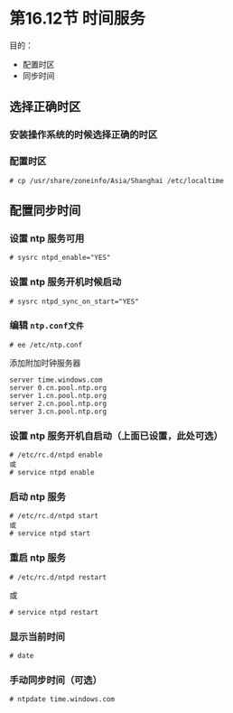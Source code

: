 # 第16.12节 时间服务

&#x20;目的：

* 配置时区
* 同步时间

## 选择正确时区

### 安装操作系统的时候选择正确的时区

### 配置时区

```
# cp /usr/share/zoneinfo/Asia/Shanghai /etc/localtime
```

## 配置同步时间

### 设置 ntp 服务可用

```
# sysrc ntpd_enable="YES"
```

### 设置 ntp 服务开机时候启动

```
# sysrc ntpd_sync_on_start="YES"
```

### 编辑 `ntp.conf文件`

```
# ee /etc/ntp.conf
```

添加附加时钟服务器

```
server time.windows.com
server 0.cn.pool.ntp.org
server 1.cn.pool.ntp.org
server 2.cn.pool.ntp.org
server 3.cn.pool.ntp.org
```

### 设置 ntp 服务开机自启动（上面已设置，此处可选）

```
# /etc/rc.d/ntpd enable 
或
# service ntpd enable
```

### 启动 ntp 服务

```
# /etc/rc.d/ntpd start
或
# service ntpd start 
```

### 重启 ntp 服务

```
# /etc/rc.d/ntpd restart
```

或

```
# service ntpd restart
```

### 显示当前时间

```
# date
```

### 手动同步时间（可选）

```
# ntpdate time.windows.com
```
